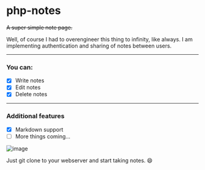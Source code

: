 # php-notes
 ~~A super simple note page.~~

Well, of course I had to overengineer this thing to infinity, like always.
I am implementing authentication and sharing of notes between users.

---

### You can:
 - [X] Write notes
 - [X] Edit notes
 - [X] Delete notes 

---

### Additional features
 - [X] Markdown support
 - [ ] More things coming...
 
![image](https://github.com/Darknetzz/php-notes/assets/42413477/162e649d-84e9-4054-b660-184ad7474d3d)

Just git clone to your webserver and start taking notes. 😄
